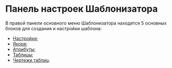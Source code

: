 # Панель настроек Шаблонизатора

В правой панели основного меню Шаблонизатора находятся 5 основных блоков для создания и настройки шаблона:

* [Настройки](nastroiki.md);
* [Якоря](yakorya.md);
* [Атрибуты](atributy.md);
* [Таблицы](tablicy.md);
* [Чертежи таблиц](chertezhi-tablic.md).

<figure><img src="https://lh7-rt.googleusercontent.com/docsz/AD_4nXd5eBpMg-wo33Xxc3xngT3LiTPjGHXDRITTQvLONsYdnEZROMWPwDd_ErwjrgNGSCfpASDPUEE4emudUemt1-6zDMSBKmkpcq0_l-fFbqKx6_ZOHyGy_ygwIfOMKF4l8CNCFXfuMVAPbyR_8EmO1SBb3EI?key=MBC6hVHKTrgfBdJNL64AXQ" alt=""><figcaption></figcaption></figure>
